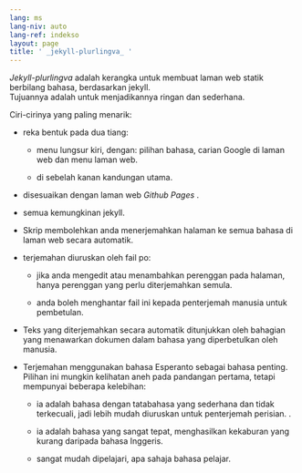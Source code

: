 ```yaml
---
lang: ms
lang-niv: auto
lang-ref: indekso
layout: page
title: ' _jekyll-plurlingva_ '
---
```


 _Jekyll-plurlingva_ adalah kerangka untuk membuat laman web statik berbilang bahasa, berdasarkan jekyll.  
Tujuannya adalah untuk menjadikannya ringan dan sederhana.

Ciri-cirinya yang paling menarik:

 * reka bentuk pada dua tiang:


   * menu lungsur kiri, dengan: pilihan bahasa, carian Google di laman web dan menu laman web.


   * di sebelah kanan kandungan utama.


 * disesuaikan dengan laman web _Github Pages_ .


 * semua kemungkinan jekyll.


 * Skrip membolehkan anda menerjemahkan halaman ke semua bahasa di laman web secara automatik.


 * terjemahan diuruskan oleh fail po:


   * jika anda mengedit atau menambahkan perenggan pada halaman, hanya perenggan yang perlu diterjemahkan semula.


   * anda boleh menghantar fail ini kepada penterjemah manusia untuk pembetulan.


 * Teks yang diterjemahkan secara automatik ditunjukkan oleh bahagian yang menawarkan dokumen dalam bahasa yang diperbetulkan oleh manusia.


 * Terjemahan menggunakan bahasa Esperanto sebagai bahasa penting. Pilihan ini mungkin kelihatan aneh pada pandangan pertama, tetapi mempunyai beberapa kelebihan:


   * ia adalah bahasa dengan tatabahasa yang sederhana dan tidak terkecuali, jadi lebih mudah diuruskan untuk penterjemah perisian. .


   * ia adalah bahasa yang sangat tepat, menghasilkan kekaburan yang kurang daripada bahasa Inggeris.


   * sangat mudah dipelajari, apa sahaja bahasa pelajar.




